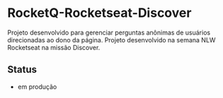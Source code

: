 # RocketQ-Rocketseat-Discover
Projeto desenvolvido para gerenciar perguntas anônimas de usuários direcionadas ao dono da página. Projeto desenvolvido na semana NLW Rocketseat na missão Discover.

## Status
- em produção

